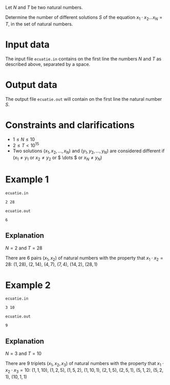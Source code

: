 
Let $N$ and $T$ be two natural numbers.

Determine the number of different solutions $S$ of the equation $x_1 \cdot x_2 \dots x_N = T$, in the set of natural numbers.

# Input data

The input file `ecuatie.in` contains on the first line the numbers $N$ and $T$ as described above, separated by a space.

# Output data

The output file `ecuatie.out` will contain on the first line the natural number $S$.

# Constraints and clarifications

* $1 \leq N \leq 10$
* $2 \leq T < 10^{15}$
* Two solutions $(x_1, x_2, \dots, x_N)$ and $(y_1, y_2, \dots, y_N)$ are considered different if ($x_1 \neq y_1$ or $x_2 \neq y_2$ or $ \dots $ or $x_N \neq y_N$)

# Example 1

`ecuatie.in`
```
2 28
```

`ecuatie.out`
```
6
```

## Explanation

$N = 2$ and $T = 28$

There are $6$ pairs $(x_1, x_2)$ of natural numbers with the property that $x_1 \cdot x_2 = 28$: $(1, 28)$, $(2, 14)$, $(4, 7)$, $(7, 4)$, $(14, 2)$, $(28, 1)$

# Example 2

`ecuatie.in`
```
3 10
```

`ecuatie.out`
```
9
```

## Explanation

$N = 3$ and $T = 10$

There are 9 triplets $(x_1, x_2, x_3)$ of natural numbers with the property that $x_1 \cdot x_2 \cdot x_3 = 10$: $(1, 1, 10)$, $(1, 2, 5)$, $(1, 5, 2)$, $(1, 10, 1)$, $(2, 1, 5)$, $(2, 5, 1)$, $(5, 1, 2)$, $(5, 2, 1)$, $(10, 1, 1)$
